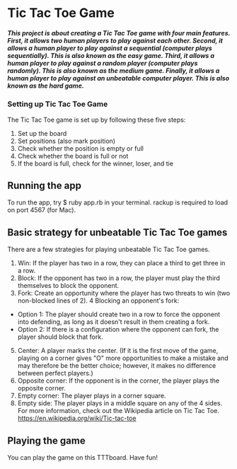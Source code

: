 # Tic Tac Toe Game
##### This project is about creating a Tic Tac Toe game with four main features. First, it allows two human players to play against each other. Second, it allows a human player to play against a sequential (computer plays sequentially). This is also known as the easy game. Third, it allows a human player to play against a random player (computer plays randomly). This is also known as the medium game. Finally, it allows a human player to play against an unbeatable computer player. This is also known as the hard game.

### Setting up Tic Tac Toe Game
The Tic Tac Toe game is set up by following these five steps:

1. Set up the board
2. Set positions (also mark position)
3. Check whether the position is empty or full
4. Check whether the board is full or not
5. If the board is full, check for the winner, loser, and tie

## Running the app
To run the app, try $ ruby app.rb in your terminal. rackup is required to load on port 4567 (for Mac).

## Basic strategy for unbeatable Tic Tac Toe games
There are a few strategies for playing unbeatable Tic Tac Toe games.

1. Win: If the player has two in a row, they can place a third to get three in a row.
2. Block: If the opponent has two in a row, the player must play the third themselves to block the opponent.
3. Fork: Create an opportunity where the player has two threats to win (two non-blocked lines of 2).
4 Blocking an opponent's fork:
* Option 1: The player should create two in a row to force the opponent into defending, as long as it doesn't result in them creating a fork.
* Option 2: If there is a configuration where the opponent can fork, the player should block that fork.
5. Center: A player marks the center. (If it is the first move of the game, playing on a corner gives "O" more opportunities to make a mistake and may therefore be the better choice; however, it makes no difference between perfect players.)
6. Opposite corner: If the opponent is in the corner, the player plays the opposite corner.
7. Empty corner: The player plays in a corner square.
8. Empty side: The player plays in a middle square on any of the 4 sides.
For more information, check out the Wikipedia article on Tic Tac Toe.  https://en.wikipedia.org/wiki/Tic-tac-toe

## Playing the game
You can play the game on this TTTboard. Have fun!
